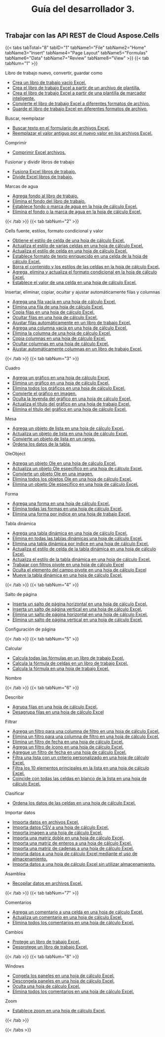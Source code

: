 ﻿---
title: Guía del desarrollador 3.
second_title: Documen
type: docs
url: /es/developer-guide-3.0/
aliases: [/developer-guide/v3.0/,/developer-guide-v3.0/]
keywords: How to use Aspose.Cells Cloud REST APIs. Office Excel 2013,  Office Excel 2016,  Office Excel 2019,office Excel 365
description: Esta Guía para desarrolladores describe escenarios prácticos y consejos para ayudarlo a utilizar funciones específicas de Aspose.Cells for .NET, lograr una determinada apariencia de documento Excel o hacer posible un caso de uso.
weight: 150
kwords: Excel, Office Nube, REST API, Hoja de cálculo, PDF, CSV, Json, Markdown, Guía del desarrollador
---
## Trabajar con las API REST de Cloud Aspose.Cells

{{< tabs tabTotal="8" tabID="1" tabName1="File" tabName2="Home" tabName3="Insert" tabName4="Page Layout" tabName5="Formulas" tabName6="Data" tabName7="Review" tabName8="View" >}}
{{< tab tabNum="1" >}}
<div class="row">
    <div class="col-md-6">
        <p>Libro de trabajo nuevo, convertir, guardar como</p>
        <ul>
            <li><a href="/cells/es/create-an-empty-excel-workbook/">Crea un libro de trabajo vacío Excel.</a></li>
            <li><a href="/cells/es/create-excel-workbook-from-a-template-file/">Crea el libro de trabajo Excel a partir de un archivo de plantilla.</a></li>
            <li><a href="/cells/es/create-excel-workbook-from-a-smartmarker-template/">Crea el libro de trabajo Excel a partir de una plantilla de marcador inteligente.</a></li>
            <li><a href="/cells/es/convert/">Convierte el libro de trabajo Excel a diferentes formatos de archivo.</a></li>
            <li><a href="/cells/es/saveas-other-formats/">Guarde el libro de trabajo Excel en diferentes formatos de archivo.</a></li>
        </ul>
        <p>Buscar, reemplazar</p>
        <ul>
            <li><a href="/cells/es/search/">Buscar texto en el formulario de archivos Excel.</a></li>
            <li><a href="/cells/es/replace/">Reemplazar el valor antiguo por el nuevo valor en los archivos Excel.</a></li>
        </ul>
        <p>Comprimir</p>
        <ul>
            <li><a href="/cells/es/compress/">Comprimir Excel archivos.</a></li>
        </ul>
    </div>
    <div class="col-md-6">
        <p>Fusionar y dividir libros de trabajo</p>
        <ul>
            <li><a href="/cells/es/merge/">Fusiona Excel libros de trabajo.</a></li>
            <li><a href="/cells/es/split/">Divide Excel libros de trabajo.</a></li>
        </ul>
        <p>Marcas de agua</p>
        <ul>
            <li><a href="/cells/es/add-background-in-workbook/">Agrega fondo al libro de trabajo.</a></li>
            <li><a href="/cells/es/delete-background-in-workbook/">Elimina el fondo del libro de trabajo.</a></li>
            <li><a href="/cells/es/set-background-or-watermark-for-excel-worksheet/">Establece fondo o marca de agua en la hoja de cálculo Excel.</a></li>
            <li><a href="/cells/es/delete-background-or-watermark-of-excel-worksheet/">Elimina el fondo o la marca de agua en la hoja de cálculo Excel.</a></li>
        </ul>
    </div>
</div>
{{< /tab >}}
{{< tab tabNum="2" >}}
<div class="row">
    <div class="col-md-6">
        <p>Cells fuente, estilos, formato condicional y valor</p>
        <ul>
            <li><a href="/cells/es/get-cell-style-from-a-worksheet/">Obtiene el estilo de celda de una hoja de cálculo Excel.</a></li>
            <li><a href="/cells/es/update-multiple-cells-style/">Actualiza el estilo de varias celdas en una hoja de cálculo Excel.</a></li>
            <li><a href="/cells/es/change-cell-style-in-excel-worksheet/">Actualiza el estilo de celda en una hoja de cálculo Excel.</a></li>
            <li><a href="/cells/es/apply-rich-text-formatting-to-a-cell/">Establece formato de texto enriquecido en una celda de la hoja de cálculo Excel.</a></li>
            <li><a href="/cells/es/clear-contents-and-styles-of-cells-in-excel-worksheet/">Borra el contenido y los estilos de las celdas en la hoja de cálculo Excel.</a></li>
            <li><a href="/cells/es/working-with-conditional-formatting/">Agrega, elimina y actualiza el formato condicional en la hoja de cálculo Excel.</a></li>
            <li><a href="/cells/es/set-value-of-a-cell-in-a-worksheet/">Establece el valor de una celda en una hoja de cálculo Excel.</a></li>
        </ul>
    </div>
    <div class="col-md-6">
        <p>Insertar, eliminar, copiar, ocultar y ajustar automáticamente filas y columnas</p>
        <ul>
            <li><a href="/cells/es/add-an-empty-row-in-a-worksheet/">Agrega una fila vacía en una hoja de cálculo Excel.</a></li>
            <li><a href="/cells/es/delete-row-from-a-worksheet/">Elimina una fila de una hoja de cálculo Excel.</a></li>
            <li><a href="/cells/es/copy-rows-in-excel-worksheet/">Copia filas en una hoja de cálculo Excel.</a></li>
            <li><a href="/cells/es/hide-rows-in-excel-worksheet/">Ocultar filas en una hoja de cálculo Excel.</a></li>
            <li><a href="/cells/es/auto-fit-rows-in-excel-workbooks/">Ajustar filas automáticamente en un libro de trabajo Excel.</a></li>
            <li><a href="/cells/es/columns/add/">Agrega una columna vacía en una hoja de cálculo Excel.</a></li>
            <li><a href="/cells/es/columns/delete/">Elimina la columna de una hoja de cálculo Excel.</a></li>
            <li><a href="/cells/es/columns/copy/">Copia columnas en una hoja de cálculo Excel.</a></li>
            <li><a href="/cells/es/columns/hide/">Ocultar columnas en una hoja de cálculo Excel.</a></li>
            <li><a href="/cells/es/columns/autofit/">Ajustar automáticamente columnas en un libro de trabajo Excel.</a></li>
        </ul>
    </div>
</div>
{{< /tab >}}
{{< tab tabNum="3" >}}
<div class="row">
    <div class="col-md-6">
        <p>Cuadro</p>
        <ul>
            <li><a href="/cells/es/add-a-chart-in-a-worksheet/">Agrega un gráfico en una hoja de cálculo Excel.</a></li>
            <li><a href="/cells/es/delete-a-chart-from-a-worksheet/">Elimina un gráfico en una hoja de cálculo Excel.</a></li>
            <li><a href="/cells/es/delete-all-charts-from-a-worksheet/">Elimina todos los gráficos en una hoja de cálculo Excel.</a></li>
            <li><a href="/cells/es/convert-chart-to-image/">Convierte el gráfico en imagen.</a></li>
            <li><a href="/cells/es/hide-chart-legend-in-a-worksheet/">Oculta la leyenda del gráfico en una hoja de cálculo Excel.</a></li>
            <li><a href="/cells/es/update-chart-title-in-excel-worksheet/">Actualiza el título del gráfico en una hoja de trabajo Excel.</a></li>
            <li><a href="/cells/es/delete-chart-title-in-a-worksheet/">Elimina el título del gráfico en una hoja de cálculo Excel.</a></li>
        </ul>
        <p>Mesa</p>
        <ul>
            <li><a href="/cells/es/add-a-list-object-or-table-inside-the-worksheet/">Agrega un objeto de lista en una hoja de cálculo Excel.</a></li>
            <li><a href="/cells/es/update-a-list-object-or-table-inside-the-worksheet/">Actualiza un objeto de lista en una hoja de cálculo Excel.</a></li>
            <li><a href="/cells/es/convert-list-object-or-table-to-range/">Convierte un objeto de lista en un rango.</a></li>
            <li><a href="/cells/es/sort-table-data/">Ordena los datos de la tabla.</a></li>
        </ul>
        <p>OleObject</p>
        <ul>
            <li><a href="/cells/es/add-oleobject-to-excel-worksheet/">Agrega un objeto Ole en una hoja de cálculo Excel.</a></li>
            <li><a href="/cells/es/update-a-specific-oleobject-from-excel-worksheet/">Actualiza un objeto Ole específico en una hoja de cálculo Excel.</a></li>
            <li><a href="/cells/es/convert-oleobject-to-image/">Convierte un objeto Ole en una imagen.</a></li>
            <li><a href="/cells/es/delete-all-oleobjects-from-excel-worksheet/">Elimina todos los objetos Ole en una hoja de cálculo Excel.</a></li>
            <li><a href="/cells/es/delete-a-specific-oleobject-from-excel-worksheet/">Elimina un objeto Ole específico en una hoja de cálculo Excel.</a></li>
        </ul>
    </div>
    <div class="col-md-6">
        <p>Forma</p>
        <ul>
            <li><a href="/cells/es/add-a-shape-inside-the-worksheet/">Agrega una forma en una hoja de cálculo Excel.</a></li>
            <li><a href="/cells/es/delete-all-shapes-inside-the-worksheet/">Elimina todas las formas en una hoja de cálculo Excel.</a></li>
            <li><a href="/cells/es/delete-a-shape-by-index-inside-the-worksheet/">Elimina una forma por índice en una hoja de trabajo Excel.</a></li>
        </ul>
        <p>Tabla dinámica</p>
        <ul>
            <li><a href="/cells/es/add-a-pivot-table-in-a-worksheet/">Agrega una tabla dinámica en una hoja de cálculo Excel.</a></li>
            <li><a href="/cells/es/delete-worksheet-pivot-tables/">Elimina en todas las tablas dinámicas una hoja de cálculo Excel.</a></li>
            <li><a href="/cells/es/delete-worksheet-pivot-table-by-index/">Elimina una tabla dinámica por índice en una hoja de cálculo Excel.</a></li>
            <li><a href="/cells/es/update-cell-style-for-pivot-table/">Actualiza el estilo de celda de la tabla dinámica en una hoja de cálculo Excel.</a></li>
            <li><a href="/cells/es/update-style-for-pivot-table/">Actualiza el estilo de la tabla dinámica en una hoja de cálculo Excel.</a></li>
            <li><a href="/cells/es/working-with-pivot-filters/">Trabajar con filtros pivote en una hoja de cálculo Excel</a></li>
            <li><a href="/cells/es/hide-pivot-field-item/">Oculta el elemento del campo pivote en una hoja de cálculo Excel</a></li>
            <li><a href="/cells/es/move-pivot-table/">Mueve la tabla dinámica en una hoja de cálculo Excel.</a></li>
        </ul>
    </div>
</div>
{{< /tab >}}
{{< tab tabNum="4" >}}
<div class="row">
    <div class="col-md-6">
        <p>Salto de página</p>
        <ul>
            <li><a href="/cells/es/insert-horizontal-page-break-inside-worksheet/">Inserta un salto de página horizontal en una hoja de cálculo Excel.</a></li>
            <li><a href="/cells/es/insert-vertical-page-break-inside-worksheet/">Inserta un salto de página vertical en una hoja de cálculo Excel.</a></li>
            <li><a href="/cells/es/delete-horizontal-page-break-inside-worksheet/">Elimina un salto de página horizontal en una hoja de cálculo Excel.</a></li>
            <li><a href="/cells/es/delete-vertical-page-break-inside-worksheet/">Elimina un salto de página vertical en una hoja de cálculo Excel.</a></li>
        </ul>
    </div>
    <div class="col-md-6">
        <p>Configuración de página</p>
        <ul>
        </ul>
    </div>
</div>
{{< /tab >}}
{{< tab tabNum="5" >}}
<div class="row">
    <div class="col-md-6">
        <p>Calcular</p>
        <ul>
            <li><a href="/cells/es/calculate-all-formulas-in-a-workbook/">Calcula todas las fórmulas en un libro de trabajo Excel.</a></li>
            <li><a href="/cells/es/calculate-cells-formula/">Calcula la fórmula de celdas en un libro de trabajo Excel.</a></li>
            <li><a href="/cells/es/calculate-formula-in-a-worksheet/">Calcula la fórmula en una hoja de trabajo Excel.</a></li>
        </ul>
    </div>
    <div class="col-md-6">
        <p>Nombre</p>
        <ul>
        </ul>
    </div>
</div>
{{< /tab >}}
{{< tab tabNum="6" >}}
<div class="row">
    <div class="col-md-6">
        <p>Describir</p>
        <ul>
            <li><a href="/cells/es/group-rows-in-excel-worksheet/">Agrupa filas en una hoja de cálculo Excel.</a></li>
            <li><a href="/cells/es/ungroup-rows-in-excel-worksheet/">Desagrupa filas en una hoja de cálculo Excel</a></li>
        </ul>
        <p>Filtrar</p>
        <ul>
            <li><a href="/cells/es/add-a-filter-for-a-filter-column/">Agrega un filtro para una columna de filtro en una hoja de cálculo Excel.</a></li>
            <li><a href="/cells/es/delete-a-filter-for-a-filter-column/">Elimina un filtro para una columna de filtro en una hoja de cálculo Excel.</a></li>
            <li><a href="/cells/es/remove-a-date-filter/">Elimina un filtro de fecha en una hoja de cálculo Excel.</a></li>
            <li><a href="/cells/es/add-an-icon-filter/">Agrega un filtro de ícono en una hoja de cálculo Excel.</a></li>
            <li><a href="/cells/es/add-date-filter-in-a-worksheet/">Agregue un filtro de fecha en una hoja de cálculo Excel.</a></li>
            <li><a href="/cells/es/filter-data-by-using-an-autofilter/">Filtra una lista con un criterio personalizado en una hoja de cálculo Excel.</a></li>
            <li><a href="/cells/es/filter-the-top-10-items-in-the-list/">Filtra los 10 elementos principales en la lista en una hoja de cálculo Excel.</a></li>
            <li><a href="/cells/es/match-all-blank-cells-in-the-list/">Coincide con todas las celdas en blanco de la lista en una hoja de cálculo Excel.</a></li>
        </ul>
            <p>Clasificar</p>
        <ul>
            <li><a href="/cells/es/sort-worksheet-data/">Ordena los datos de las celdas en una hoja de cálculo Excel.</a></li>
        </ul>
    </div>
    <div class="col-md-6">
        <p>Importar datos</p>
        <ul>
            <li><a href="/cells/es/import/">Importa datos en archivos Excel.</a></li>
            <li><a href="/cells/es/import-csv-data-into-worksheet/">Importa datos CSV a una hoja de cálculo Excel.</a></li>
            <li><a href="/cells/es/import/picture/">Importa imagen a una hoja de cálculo Excel.</a></li>
            <li><a href="/cells/es/import/double-array/">Importa una matriz doble en una hoja de cálculo Excel.</a></li>
            <li><a href="/cells/es/import/integer-array/">Importa una matriz de enteros a una hoja de cálculo Excel.</a></li>
            <li><a href="/cells/es/import/string-array/">Importa una matriz de cadenas a una hoja de cálculo Excel.</a></li>
            <li><a href="/cells/es/import/with-using-storage/">Importa datos a una hoja de cálculo Excel mediante el uso de almacenamiento.</a></li>
            <li><a href="/cells/es/import/without-using-storage/">Importa datos a una hoja de cálculo Excel sin utilizar almacenamiento.</a></li>
        </ul>
        <p>Asamblea</p>
        <ul>
            <li><a href="/cells/es/assembly/">Recopilar datos en archivos Excel.</a></li>
        </ul>
    </div>
</div>
{{< /tab >}}
{{< tab tabNum="7" >}}
<div class="row">
    <div class="col-md-6">
        <p>Comentarios</p>
        <ul>
            <li><a href="/cells/es/add-a-comment-to-a-cell-in-a-worksheet/">Agrega un comentario a una celda en una hoja de cálculo Excel.</a></li>
            <li><a href="/cells/es/update-a-comment-in-excel-workbook/">Actualiza un comentario en una hoja de cálculo Excel.</a></li>
            <li><a href="/cells/es/delete-all-comments-in-a-worksheet/">Elimina todos los comentarios en una hoja de cálculo Excel.</a></li>
        </ul>
    </div>
    <div class="col-md-6">
        <p>Cambios</p>
        <ul>
            <li><a href="/cells/es/protect-excel-workbooks/">Protege un libro de trabajo Excel.</a></li>
            <li><a href="/cells/es/unprotect-excel-workbooks/">Desprotege un libro de trabajo Excel.</a></li>
        </ul>
    </div>
</div>
{{< /tab >}}
{{< tab tabNum="8" >}}
<div class="row">
    <div class="col-md-6">
        <p>Windows</p>
        <ul>
            <li><a href="/cells/es/freeze-panes-in-excel-worksheet/">Congela los paneles en una hoja de cálculo Excel.</a></li>
            <li><a href="/cells/es/unfreeze-panes-in-excel-worksheet/">Descongela paneles en una hoja de cálculo Excel.</a></li>
            <li><a href="/cells/es/hide-excel-worksheets/">Oculta una hoja de cálculo Excel.</a></li>
            <li><a href="/cells/es/unhide-excel-worksheets/">Elimina todos los comentarios en una hoja de cálculo Excel.</a></li>
        </ul>
    </div>
    <div class="col-md-6">
        <p>Zoom</p>
        <ul>
            <li><a href="/cells/es/set-zoom-in-excel-worksheet/">Establece zoom en una hoja de cálculo Excel.</a></li>
        </ul>
    </div>
</div>
{{< /tab >}}

{{< /tabs >}}
